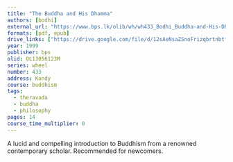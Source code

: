 ```yaml
---
title: "The Buddha and His Dhamma"
authors: [bodhi]
external_url: "https://www.bps.lk/olib/wh/wh433_Bodhi_Buddha-and-His-Dhamma--Two-Lectures.html"
formats: [pdf, epub]
drive_links: ["https://drive.google.com/file/d/12sAeNsaZSnoFrizqbrtnbtf8P4iHIpiE/view?usp=drivesdk", "https://drive.google.com/file/d/1gq7WTu674hTTOIekhg3s5nC9Qigb5NYu/view?usp=drivesdk"]
year: 1999
publisher: bps
olid: OL13056123M
series: wheel
number: 433
address: Kandy
course: buddhism
tags:
  - theravada
  - buddha
  - philosophy
pages: 14
course_time_multiplier: 0
---
```


A lucid and compelling introduction to Buddhism from a renowned contemporary scholar. Recommended for newcomers.
